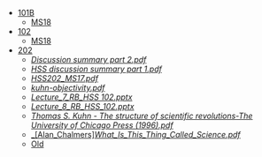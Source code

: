 - [101B](.\HSS\101B)
    - [MS18](.\HSS\101B\MS18)
- [102](.\HSS\102)
    - [MS18](.\HSS\102\MS18)
- [202](.\HSS\202)
    - [_Discussion summary part 2.pdf_](Discussion%20summary%20part%202.pdf)
    - [_HSS discussion summary part 1.pdf_](HSS%20discussion%20summary%20part%201.pdf)
    - [_HSS202_MS17.pdf_](HSS202_MS17.pdf)
    - [_kuhn-objectivity.pdf_](kuhn-objectivity.pdf)
    - [_Lecture_7_RB_HSS 102.pptx_](Lecture_7_RB_HSS%20102.pptx)
    - [_Lecture_8_RB_HSS_102.pptx_](Lecture_8_RB_HSS_102.pptx)
    - [_Thomas S. Kuhn - The structure of scientific revolutions-The University of Chicago Press (1996).pdf_](Thomas%20S.%20Kuhn%20-%20The%20structure%20of%20scientific%20revolutions-The%20University%20of%20Chicago%20Press%20(1996).pdf)
    - [_[Alan_Chalmers]_What_Is_This_Thing_Called_Science.pdf_]([Alan_Chalmers]_What_Is_This_Thing_Called_Science.pdf)
    - [Old](.\HSS\202\Old)
